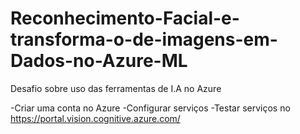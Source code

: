 # Reconhecimento-Facial-e-transforma-o-de-imagens-em-Dados-no-Azure-ML

Desafio sobre uso das ferramentas de I.A no Azure 

-Criar uma conta no Azure
-Configurar serviços
-Testar serviços no https://portal.vision.cognitive.azure.com/
